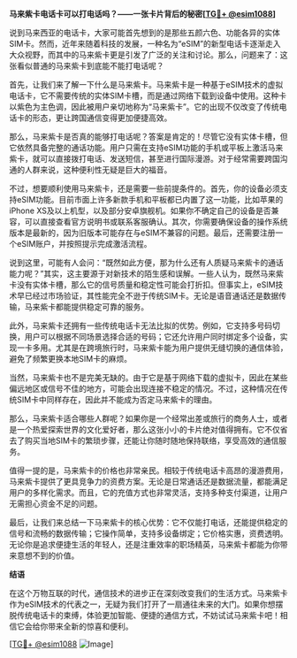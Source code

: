 **马来紫卡电话卡可以打电话吗？——一张卡片背后的秘密[[TG💪+ @esim1088](https://t.me/s/esim1088)]**

说到马来西亚的电话卡，大家可能首先想到的是那些五颜六色、功能各异的实体SIM卡。然而，近年来随着科技的发展，一种名为“eSIM”的新型电话卡逐渐走入大众视野，而其中的马来紫卡更是引发了广泛的关注和讨论。那么，问题来了：这张看似普通的马来紫卡到底能不能打电话呢？

首先，让我们来了解一下什么是马来紫卡。马来紫卡是一种基于eSIM技术的虚拟电话卡，它不需要传统的实体SIM卡槽，而是通过网络下载到设备中使用。这种卡以紫色为主色调，因此被用户亲切地称为“马来紫卡”。它的出现不仅改变了传统电话卡的形态，更让跨国通信变得更加便捷高效。

那么，马来紫卡是否真的能够打电话呢？答案是肯定的！尽管它没有实体卡槽，但它依然具备完整的通话功能。用户只需在支持eSIM功能的手机或平板上激活马来紫卡，就可以直接拨打电话、发送短信，甚至进行国际漫游。对于经常需要跨国沟通的人群来说，这种便利性无疑是巨大的福音。

不过，想要顺利使用马来紫卡，还是需要一些前提条件的。首先，你的设备必须支持eSIM功能。目前市面上许多新款手机和平板都已内置了这一功能，比如苹果的iPhone XS及以上机型，以及部分安卓旗舰机。如果你不确定自己的设备是否兼容，可以直接查看官方说明书或联系客服确认。其次，你需要确保设备的操作系统版本是最新的，因为旧版本可能存在与eSIM不兼容的问题。最后，还需要注册一个eSIM账户，并按照提示完成激活流程。

说到这里，可能有人会问：“既然如此方便，那为什么还有人质疑马来紫卡的通话能力呢？”其实，这主要源于对新技术的陌生感和误解。一些人认为，既然马来紫卡没有实体卡槽，那么它的信号质量和稳定性可能会打折扣。但事实上，eSIM技术早已经过市场验证，其性能完全不逊于传统SIM卡。无论是语音通话还是数据传输，马来紫卡都能提供稳定可靠的服务。

此外，马来紫卡还拥有一些传统电话卡无法比拟的优势。例如，它支持多号码切换，用户可以根据不同场景选择合适的号码；它还允许用户同时绑定多个设备，实现一卡多用。尤其是在跨境旅行时，马来紫卡能为用户提供无缝切换的通信体验，避免了频繁更换本地SIM卡的麻烦。

当然，马来紫卡也不是完美无缺的。由于它是基于网络下载的虚拟卡，因此在某些偏远地区或信号不佳的地方，可能会出现连接不稳定的情况。不过，这种情况在传统SIM卡中同样存在，因此并不能成为否定马来紫卡的理由。

那么，马来紫卡适合哪些人群呢？如果你是一个经常出差或旅行的商务人士，或者是一个热爱探索世界的文化爱好者，那么这张小小的卡片绝对值得拥有。它不仅省去了购买当地SIM卡的繁琐步骤，还能让你随时随地保持联络，享受高效的通信服务。

值得一提的是，马来紫卡的价格也非常亲民。相较于传统电话卡高昂的漫游费用，马来紫卡提供了更具竞争力的资费方案。无论是日常通话还是数据流量，都能满足用户的多样化需求。而且，它的充值方式也非常灵活，支持多种支付渠道，让用户无需担心资金不足的问题。

最后，让我们来总结一下马来紫卡的核心优势：它不仅能打电话，还能提供稳定的信号和流畅的数据传输；它操作简单，支持多设备绑定；它价格实惠，资费透明。无论你是追求便捷生活的年轻人，还是注重效率的职场精英，马来紫卡都能为你带来意想不到的价值。

**结语**

在这个万物互联的时代，通信技术的进步正在深刻改变我们的生活方式。马来紫卡作为eSIM技术的代表之一，无疑为我们打开了一扇通往未来的大门。如果你想摆脱传统电话卡的束缚，体验更加智能、便捷的通信方式，不妨试试马来紫卡吧！相信它会给你带来全新的惊喜和便利。

[[TG💪+ @esim1088](https://t.me/s/esim1088) ![Image](https://i.postimg.cc/4NQfJmqS/Snipaste-2025-05-13-00-14-12.png)]